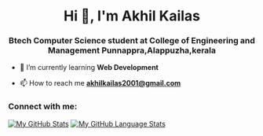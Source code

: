 <h1 align="center">Hi 👋, I'm Akhil Kailas</h1>
<h3 align="center">Btech Computer Science student at College of Engineering and Management Punnappra,Alappuzha,kerala</h3>

- 🌱 I’m currently learning **Web Development**

- 📫 How to reach me **akhilkailas2001@gmail.com**

<h3 align="left">Connect with me:</h3>
<p align="left">
</p>


[![My GitHub Stats](https://github-readme-stats.vercel.app/api/?username=akhilkailas2001&count_private=true&theme=tokyonight&showicons=true)]()
[![My GitHub Language Stats](https://github-readme-stats.vercel.app/api/top-langs/?username=akhilkailas2001&langs_count=5&theme=tokyonight)]()
